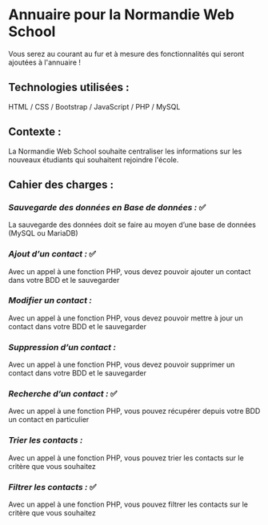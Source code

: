 # Annuaire pour la Normandie Web School

Vous serez au courant au fur et à mesure des fonctionnalités qui seront ajoutées à l'annuaire !
## **Technologies utilisées :**

HTML / CSS / Bootstrap / JavaScript / PHP / MySQL 

## **Contexte :**

La Normandie Web School souhaite centraliser les informations sur les nouveaux étudiants qui souhaitent rejoindre l'école. 

## **Cahier des charges :**

### _Sauvegarde des données en Base de données :_ ✅

La sauvegarde des données doit se faire au moyen d’une base de données (MySQL ou MariaDB)

### _Ajout d’un contact :_ ✅

Avec un appel à une fonction PHP, vous devez pouvoir ajouter un contact dans votre BDD et le sauvegarder

### _Modifier un contact :_ 

Avec un appel à une fonction PHP, vous devez pouvoir mettre à jour un contact dans votre BDD et le sauvegarder

### _Suppression d’un contact :_

Avec un appel à une fonction PHP, vous devez pouvoir supprimer un contact dans votre BDD et le sauvegarder

### _Recherche d’un contact :_ ✅

Avec un appel à une fonction PHP, vous pouvez récupérer depuis votre BDD un contact en particulier

### _Trier les contacts :_

Avec un appel à une fonction PHP, vous pouvez trier les contacts sur le critère que vous souhaitez

### _Filtrer les contacts :_ ✅

Avec un appel à une fonction PHP, vous pouvez filtrer les contacts sur le critère que vous souhaitez
